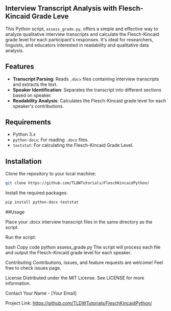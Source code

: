 ## Interview Transcript Analysis with Flesch-Kincaid Grade Leve

This Python script, `assess_grade.py`, offers a simple and effective way to analyze qualitative interview transcripts and calculate the Flesch-Kincaid grade level for each participant's responses. It's ideal for researchers, linguists, and educators interested in readability and qualitative data analysis.

## Features

- **Transcript Parsing**: Reads `.docx` files containing interview transcripts and extracts the text.
- **Speaker Identification**: Separates the transcript into different sections based on speaker.
- **Readability Analysis**: Calculates the Flesch-Kincaid grade level for each speaker's contributions.

## Requirements

- Python 3.x
- `python-docx`: For reading `.docx` files.
- `textstat`: For calculating the Flesch-Kincaid Grade Level.

## Installation

Clone the repository to your local machine:

```bash
git clone https://github.com/TLDWTutorials/FleschKincaidPython/
```
Install the required packages:

```bash
pip install python-docx textstat
```
##Usage

Place your .docx interview transcript files in the same directory as the script.

Run the script:

bash
Copy code
python assess_grade.py
The script will process each file and output the Flesch-Kincaid grade level for each speaker.

Contributing
Contributions, issues, and feature requests are welcome! Feel free to check issues page.

License
Distributed under the MIT License. See LICENSE for more information.

Contact
Your Name - [Your Email]

Project Link: https://github.com/TLDWTutorials/FleschKincaidPython/
